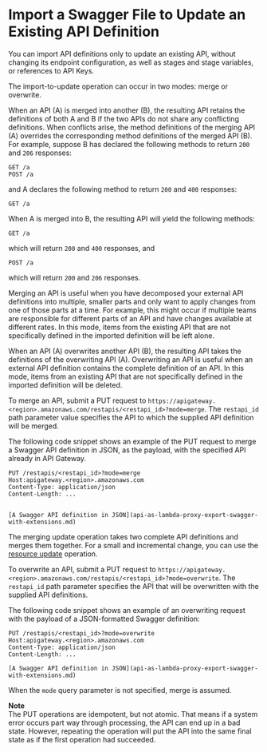 # Import a Swagger File to Update an Existing API Definition<a name="api-gateway-import-api-update"></a>

 You can import API definitions only to update an existing API, without changing its endpoint configuration, as well as stages and stage variables, or references to API Keys\. 

 The import\-to\-update operation can occur in two modes: merge or overwrite\. 

When an API \(A\) is merged into another \(B\), the resulting API retains the definitions of both A and B if the two APIs do not share any conflicting definitions\. When conflicts arise, the method definitions of the merging API \(A\) overrides the corresponding method definitions of the merged API \(B\)\. For example, suppose B has declared the following methods to return `200` and `206` responses:

```
GET /a
POST /a
```

and A declares the following method to return `200` and `400` responses:

```
GET /a
```

When A is merged into B, the resulting API will yield the following methods:

```
GET /a
```

which will return `200` and `400` responses, and 

```
POST /a
```

which will return `200` and `206` responses\.

Merging an API is useful when you have decomposed your external API definitions into multiple, smaller parts and only want to apply changes from one of those parts at a time\. For example, this might occur if multiple teams are responsible for different parts of an API and have changes available at different rates\. In this mode, items from the existing API that are not specifically defined in the imported definition will be left alone\. 

When an API \(A\) overwrites another API \(B\), the resulting API takes the definitions of the overwriting API \(A\)\. Overwriting an API is useful when an external API definition contains the complete definition of an API\. In this mode, items from an existing API that are not specifically defined in the imported definition will be deleted\. 

 To merge an API, submit a PUT request to `https://apigateway.<region>.amazonaws.com/restapis/<restapi_id>?mode=merge`\. The `restapi_id` path parameter value specifies the API to which the supplied API definition will be merged\. 

 The following code snippet shows an example of the PUT request to merge a Swagger API definition in JSON, as the payload, with the specified API already in API Gateway\.  

```
PUT /restapis/<restapi_id>?mode=merge
Host:apigateway.<region>.amazonaws.com
Content-Type: application/json
Content-Length: ...


[A Swagger API definition in JSON](api-as-lambda-proxy-export-swagger-with-extensions.md)
```

 The merging update operation takes two complete API definitions and merges them together\. For a small and incremental change, you can use the [resource update](http://docs.aws.amazon.com/apigateway/api-reference/link-relation/resource-update/) operation\. 

 To overwrite an API, submit a PUT request to `https://apigateway.<region>.amazonaws.com/restapis/<restapi_id>?mode=overwrite`\. The `restapi_id` path parameter specifies the API that will be overwritten with the supplied API definitions\. 

 The following code snippet shows an example of an overwriting request with the payload of a JSON\-formatted Swagger definition: 

```
PUT /restapis/<restapi_id>?mode=overwrite
Host:apigateway.<region>.amazonaws.com
Content-Type: application/json
Content-Length: ...

[A Swagger API definition in JSON](api-as-lambda-proxy-export-swagger-with-extensions.md)
```

 When the `mode` query parameter is not specified, merge is assumed\.

**Note**  
 The PUT operations are idempotent, but not atomic\. That means if a system error occurs part way through processing, the API can end up in a bad state\. However, repeating the operation will put the API into the same final state as if the first operation had succeeded\.  